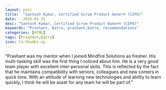 ```yaml
---
layout: post
title:  "Santosh Kumar, Certified Scrum Product Owner® (CSPO)"
date:   2016-01-31
desc: "Santosh Kumar, Certified Scrum Product Owner® (CSPO)"
keywords: "Prashant, Batra, prashant,batra, recommendations"
categories: [HTML]
tags: [Prashant,Batra]
icon: fa-thumbs-up
---
```


“Prashant was my mentor when I joined Mindfire Solutions as fresher. His multi-tasking skill was the first thing I noticed about him. He is a very good team player with excellent inter-personal skills. This is reflected by the fact that he maintains compatibility with seniors, colleagues and new comers in quick time. With an attitude of learning new technologies and ability to learn quickly, I think he will be asset for any team he will be part of.”
